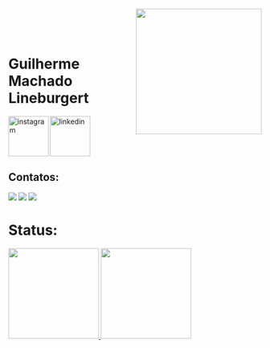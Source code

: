 <img align="right" width="250px" style="margin-top:-20px" src="https://i.ibb.co/GWD7N32/octocat-1699824682417.png">

</br>
</br>

<div dsplay="inline-block">
 
 <h1 align="left">Guilherme Machado Lineburgert</h1>
 <a href="https://www.instagram.com/guilhermeluneburger/">
    <img align="left" width="80px" src="https://i.ibb.co/qkGSp1D/instagram.png" alt="instagram" style="vertical-align:top;">
  </a> 
  <a href="https://www.linkedin.com/in/guilherme-machado-lineburger-1b6912218/">
    <img width="80px" src="https://i.ibb.co/RyZx12b/linkedin.png" alt="linkedin" style="vertical-align:top;">
  </a>
</div>

## Contatos:

<div>
<a href="https://www.youtube.com/@NewStageGames" target="_blank"><img loading="lazy" src="https://img.shields.io/badge/YouTube-FF0000?style=for-the-badge&logo=youtube&logoColor=white" target="_blank"></a>
<a href="https://www.twitch.tv/seu-usuário-aqui" target="_blank"><img loading="lazy" src="https://img.shields.io/badge/Twitch-9146FF?style=for-the-badge&logo=twitch&logoColor=white" target="_blank"></a>
<a href = "Lineburgerg@gmail.com"><img loading="lazy" src="https://img.shields.io/badge/Gmail-D14836?style=for-the-badge&logo=gmail&logoColor=white" target="_blank"></a>  
</div>
 
# Status:
</div>
<div>
<a href="https://github.com/lineburgerguilherme">
<img loading="lazy" height="180em" src="https://github-readme-stats.vercel.app/api/top-langs/?username=lineburgerguilherme&layout=compact&langs_count=7&theme=dracula"/>
<img loading="lazy" height="180em" src="https://github-readme-stats.vercel.app/api?username=lineburgerguilherme&show_icons=true&theme=dracula&include_all_commits=true&count_private=true"/>
</div>

